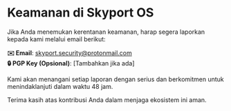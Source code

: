 # Keamanan di Skyport OS

Jika Anda menemukan kerentanan keamanan, harap segera laporkan kepada kami melalui email berikut:

**✉️ Email**: skyport.security@protonmail.com  
**🔒 PGP Key (Opsional)**: [Tambahkan jika ada]

Kami akan menangani setiap laporan dengan serius dan berkomitmen untuk menindaklanjuti dalam waktu 48 jam.

Terima kasih atas kontribusi Anda dalam menjaga ekosistem ini aman.
